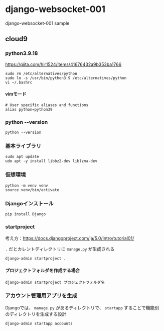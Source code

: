 # django-websocket-001
django-websocket-001 sample

## cloud9 

### python3.9.18

https://qiita.com/hir1524/items/41676432a9b353ba1766

```
sudo rm /etc/alternatives/python
sudo ln -s /usr/bin/python3.9 /etc/alternatives/python
vi ~/.bashrc
```

#### vimモード

```
# User specific aliases and functions
alias python=python39
```

### python --version

```
python --version
```

### 基本ライブラリ

```
sudo apt update
udo apt -y install libbz2-dev liblzma-dev

```

### 仮想環境

```
python -m venv venv
source venv/bin/activate
```

### Djangoインストール

```
pip install Django
```

### startproject

考え方：https://docs.djangoproject.com/ja/5.0/intro/tutorial01/

`.` だとカレントディレクトリに `manage.py` が生成される

```
django-admin startproject .
```

#### プロジェクトフォルダを作成する場合


```
django-admin startproject プロジェクトフォルダ名
```

### アカウント管理用アプリを生成

Djangoでは、 `manage.py` があるディレクトリで、 `startapp` することで機能別のディレクトリを生成する設計

```
django-admin startapp accounts
```
